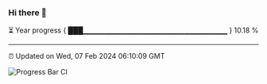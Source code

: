 ### Hi there 👋

⏳ Year progress { ███▁▁▁▁▁▁▁▁▁▁▁▁▁▁▁▁▁▁▁▁▁▁▁▁▁▁▁ } 10.18 %

---

⏰ Updated on Wed, 07 Feb 2024 06:10:09 GMT

![Progress Bar CI](https://github.com/Shyam-Makwana/GitHub-Actions-Demo/workflows/Progress%20Bar%20CI/badge.svg)
